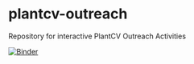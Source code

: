 # plantcv-outreach
Repository for interactive PlantCV Outreach Activities

[![Binder](https://mybinder.org/badge.svg)](https://mybinder.org/v2/gh/haleyschuhl/outreach.git/master?filepath=notebooks%2Findex.ipynb)
